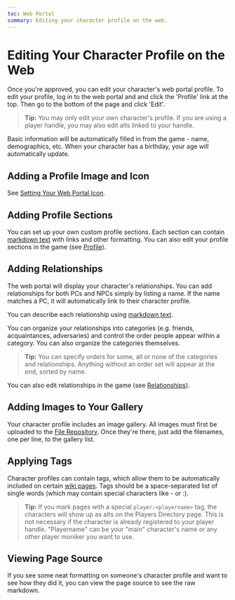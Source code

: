 ```yaml
---
toc: Web Portal
summary: Editing your character profile on the web.
---
```


# Editing Your Character Profile on the Web

Once you're approved, you can edit your character's web portal profile.  To edit your profile, log in to the web portal and and click the 'Profile' link at the top.  Then go to the bottom of the page and click 'Edit'.

> **Tip:** You may only edit your own character's profile.  If you are using a player handle, you may also edit alts linked to your handle.

Basic information will be automatically filled in from the game - name, demographics, etc.  When your character has a birthday, your age will automatically update.

## Adding a Profile Image and Icon

See [Setting Your Web Portal Icon](/help/web_icon).

## Adding Profile Sections

You can set up your own custom profile sections.  Each section can contain [markdown  text](/help/website/markdown) with links and other formatting.  You can also edit your profile sections in the game (see [Profile](/help/profile)).

## Adding Relationships

The web portal will display your character's relationships.  You can add relationships for both PCs and NPCs simply by listing a name.  If the name matches a PC, it will automatically link to their character profile.

You can describe each relationship using [markdown text](/help/website/markdown).  

You can organize your relationships into categories (e.g. friends, acquaintances, adversaries) and control the order people appear within a category.   You can also organize the categories themselves. 

> **Tip:** You can specify orders for some, all or none of the categories and relationships.  Anything without an order set will appear at the end, sorted by name.

You can also edit relationships in the game (see [Relationships](/help/relationships)).  

## Adding Images to Your Gallery

Your character profile includes an image gallery.  All images must first be uploaded to the [File Repository](/files).  Once they're there, just add the filenames, one per line, to the gallery list.

## Applying Tags

Character profiles can contain tags, which allow them to be automatically included on certain [wiki pages](/help/website/wiki).  Tags should be a space-separated list of single words (which may contain special characters like - or :).

> **Tip:** If you mark pages with a special `player:<playername>` tag, the characters will show up as alts on the Players Directory page.  This is not necessary if the character is already registered to your player handle.  "Playername" can be your "main" character's name or any other player moniker you want to use.

## Viewing Page Source

If you see some neat formatting on someone's character profile and want to see how they did it, you can view the page source to see the raw markdown.